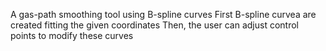 A gas-path smoothing tool using B-spline curves
First B-spline curvea are created fitting the given coordinates
Then, the user can adjust control points to modify these curves
